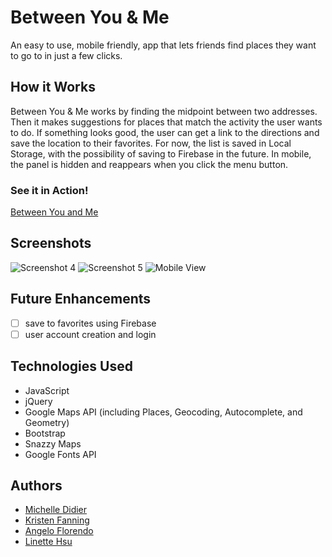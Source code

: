 # Between You & Me
An easy to use, mobile friendly, app that lets friends find places they want to go to in just a few clicks.

## How it Works
Between You & Me works by finding the midpoint between two addresses. Then it makes suggestions for places that match the activity the user wants to do. If something looks good, the user can get a link to the directions and save the location to their favorites. For now, the list is saved in Local Storage, with the possibility of saving to Firebase in the future. In mobile, the panel is hidden and reappears when you click the menu button. 

### See it in Action!
[Between You and Me](https://btwn-you-and-me.herokuapp.com/)

## Screenshots
![Screenshot 4](https://github.com/meeshyd/between-you-and-me/blob/master/assets/Images/Screenshot4.png)
![Screenshot 5](https://github.com/meeshyd/between-you-and-me/blob/master/assets/Images/Screenshot5.png)
![Mobile View](https://github.com/meeshyd/between-you-and-me/blob/master/assets/Images/mobile1.jpg)

## Future Enhancements
- [ ] save to favorites using Firebase
- [ ] user account creation and login

## Technologies Used
- JavaScript
- jQuery
- Google Maps API (including Places, Geocoding, Autocomplete, and Geometry)
- Bootstrap
- Snazzy Maps
- Google Fonts API

## Authors
- [Michelle Didier](https://github.com/meeshyd)
- [Kristen Fanning](https://github.com/kfanning19)
- [Angelo Florendo](https://github.com/aflorend)
- [Linette Hsu](https://github.com/llh914)
